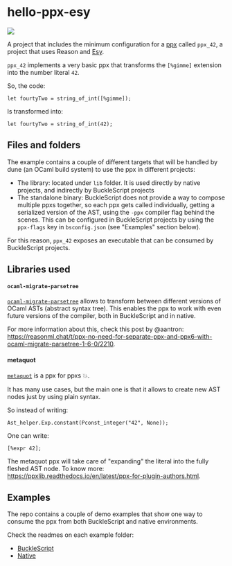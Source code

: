 # hello-ppx-esy

![](https://github.com/jchavarri/hello-ppx-esy/workflows/ppx_42%20pipeline/badge.svg)

A project that includes the minimum configuration for a [ppx](https://blog.hackages.io/reasonml-ppx-8ecd663d5640) called `ppx_42`, a project that uses Reason and [Esy](https://github.com/esy-ocaml/esy).

`ppx_42` implements a very basic ppx that transforms the `[%gimme]` extension into the number literal `42`.

So, the code:

```reason
let fourtyTwo = string_of_int([%gimme]);
```

Is transformed into:

```reason
let fourtyTwo = string_of_int(42);
```

## Files and folders

The example contains a couple of different targets that will be handled by dune (an OCaml build system)
to use the ppx in different projects:

- The library: located under `lib` folder. It is used directly by native projects, and indirectly by BuckleScript projects
- The standalone binary: BuckleScript does not provide a way to compose multiple ppxs together, so each ppx gets called individually, getting a serialized version of the AST, using the `-ppx` compiler flag behind the scenes. This can be configured in BuckleScript projects by using the `ppx-flags` key in `bsconfig.json` (see "Examples" section below).

For this reason, `ppx_42` exposes an executable that can be consumed by BuckleScript projects.

## Libraries used

#### `ocaml-migrate-parsetree`

[`ocaml-migrate-parsetree`](https://github.com/ocaml-ppx/ocaml-migrate-parsetree/) allows to transform between different
versions of OCaml ASTs (abstract syntax tree). This enables the ppx to work with even future versions of the compiler,
both in BuckleScript and in native.

For more information about this, check this post by @aantron: https://reasonml.chat/t/ppx-no-need-for-separate-ppx-and-ppx6-with-ocaml-migrate-parsetree-1-6-0/2210.

#### metaquot

[`metaquot`](https://github.com/ocaml-ppx/ppx_tools_versioned) is a ppx for ppxs :boom:.

It has many use cases, but the main one is that it allows to create new AST nodes just by using plain syntax.

So instead of writing:

```reason
Ast_helper.Exp.constant(Pconst_integer("42", None));
```

One can write:

```reason
[%expr 42];
```

The metaquot ppx will take care of "expanding" the literal into the fully fleshed AST node. To know more:
https://ppxlib.readthedocs.io/en/latest/ppx-for-plugin-authors.html.


## Examples

The repo contains a couple of demo examples that show one way to consume the ppx from both BuckleScript and native environments.

Check the readmes on each example folder:

- [BuckleScript](test_bs/README.md)
- [Native](test_native/README.md)
